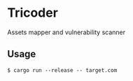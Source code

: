 # Tricoder

Assets mapper and vulnerability scanner

## Usage

```shell
$ cargo run --release -- target.com
```
